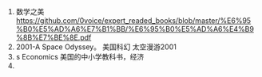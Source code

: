 1. 数学之美 https://github.com/0voice/expert_readed_books/blob/master/%E6%95%B0%E5%AD%A6%E7%B1%BB/%E6%95%B0%E5%AD%A6%E4%B9%8B%E7%BE%8E.pdf
2. 2001-A Space Odyssey。 美国科幻 太空漫游2001
3. s Economics   美国的中小学教科书，经济
4. 

